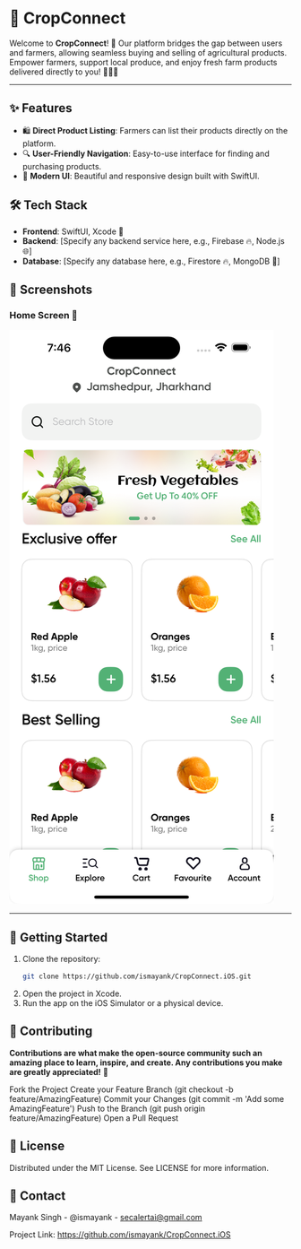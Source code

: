 # 🌾 CropConnect

Welcome to **CropConnect**! 🌱 Our platform bridges the gap between users and farmers, allowing seamless buying and selling of agricultural products. Empower farmers, support local produce, and enjoy fresh farm products delivered directly to you! 🍅🥬🍎

---

## ✨ Features

- 🛍️ **Direct Product Listing**: Farmers can list their products directly on the platform.
- 🔍 **User-Friendly Navigation**: Easy-to-use interface for finding and purchasing products.
- 🎨 **Modern UI**: Beautiful and responsive design built with SwiftUI.
  
## 🛠️ Tech Stack

- **Frontend**: SwiftUI, Xcode 📲
- **Backend**: [Specify any backend service here, e.g., Firebase 🔥, Node.js 🌐]
- **Database**: [Specify any database here, e.g., Firestore 🔥, MongoDB 🍃]

## 📸 Screenshots

### Home Screen 🏡
![Home Screen](https://github.com/ismayank/CropConnect.iOS/blob/main/Simulator%20Screenshot%20-%20iPhone%2016%20Plus%20-%202024-11-13%20at%2019.46.28.png)


---

## 🚀 Getting Started

1. Clone the repository:
   ```bash
   git clone https://github.com/ismayank/CropConnect.iOS.git
2. Open the project in Xcode.
3. Run the app on the iOS Simulator or a physical device.

## 🤝 Contributing
**Contributions are what make the open-source community such an amazing place to learn, inspire, and create. Any contributions you make are greatly appreciated!** 💪

Fork the Project
Create your Feature Branch (git checkout -b feature/AmazingFeature)
Commit your Changes (git commit -m 'Add some AmazingFeature')
Push to the Branch (git push origin feature/AmazingFeature)
Open a Pull Request

## 📜 License

Distributed under the MIT License. See LICENSE for more information.

## 💬 Contact

Mayank Singh - @ismayank - secalertai@gmail.com

Project Link: https://github.com/ismayank/CropConnect.iOS
